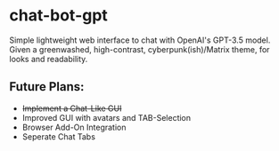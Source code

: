 # chat-bot-gpt
Simple lightweight web interface to chat with OpenAI's GPT-3.5 model.  Given a greenwashed, high-contrast, cyberpunk(ish)/Matrix theme, for looks and readability.


## Future Plans:
 - ~~Implement a Chat-Like GUI~~
 - Improved GUI with avatars and TAB-Selection
 - Browser Add-On Integration
 - Seperate Chat Tabs
